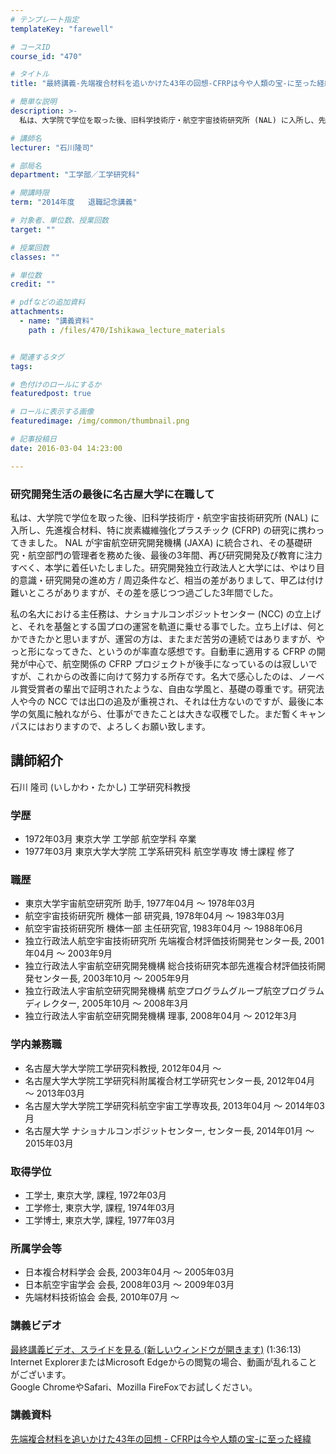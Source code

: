 ```yaml
---
# テンプレート指定
templateKey: "farewell"

# コースID
course_id: "470"

# タイトル
title: "最終講義-先端複合材料を追いかけた43年の回想-CFRPは今や人類の宝-に至った経緯"

# 簡単な説明
description: >-
  私は、大学院で学位を取った後、旧科学技術庁・航空宇宙技術研究所 (NAL) に入所し、先進複合材料、特に炭素繊維強化プラスチック (CFRP) の研究に携わってきました。 NAL が宇宙航空研究開...

# 講師名
lecturer: "石川隆司"

# 部局名
department: "工学部／工学研究科"

# 開講時限
term: "2014年度	退職記念講義"

# 対象者、単位数、授業回数
target: ""

# 授業回数
classes: ""

# 単位数
credit: ""

# pdfなどの追加資料
attachments: 
  - name: "講義資料" 
    path : /files/470/Ishikawa_lecture_materials


# 関連するタグ
tags:

# 色付けのロールにするか
featuredpost: true

# ロールに表示する画像
featuredimage: /img/common/thumbnail.png

# 記事投稿日
date: 2016-03-04 14:23:00

---
```

### 研究開発生活の最後に名古屋大学に在職して 

私は、大学院で学位を取った後、旧科学技術庁・航空宇宙技術研究所 (NAL) に入所し、先進複合材料、特に炭素繊維強化プラスチック (CFRP) の研究に携わってきました。 NAL が宇宙航空研究開発機構 (JAXA) に統合され、その基礎研究・航空部門の管理者を務めた後、最後の3年間、再び研究開発及び教育に注力すべく、本学に着任いたしました。研究開発独立行政法人と大学には、やはり目的意識・研究開発の進め方 / 周辺条件など、相当の差がありまして、甲乙は付け難いところがありますが、その差を感じつつ過ごした3年間でした。 

私の名大における主任務は、ナショナルコンポジットセンター (NCC) の立上げと、それを基盤とする国プロの運営を軌道に乗せる事でした。立ち上げは、何とかできたかと思いますが、運営の方は、またまだ苦労の連続ではありますが、やっと形になってきた、というのが率直な感想です。自動車に適用する CFRP の開発が中心で、航空関係の CFRP プロジェクトが後手になっているのは寂しいですが、これからの改善に向けて努力する所存です。名大で感心したのは、ノーベル賞受賞者の輩出で証明されたような、自由な学風と、基礎の尊重です。研究法人や今の NCC では出口の追及が重視され、それは仕方ないのですが、最後に本学の気風に触れながら、仕事ができたことは大きな収穫でした。まだ暫くキャンパスにはおりますので、よろしくお願い致します。
## 講師紹介

石川 隆司 (いしかわ・たかし) 工学研究科教授 

### 学歴

  * 1972年03月 東京大学 工学部 航空学科 卒業
  * 1977年03月 東京大学大学院 工学系研究科 航空学専攻 博士課程 修了

### 職歴

  * 東京大学宇宙航空研究所 助手, 1977年04月 ～ 1978年03月
  * 航空宇宙技術研究所 機体一部 研究員, 1978年04月 ～ 1983年03月
  * 航空宇宙技術研究所 機体一部 主任研究官, 1983年04月 ～ 1988年06月
  * 独立行政法人航空宇宙技術研究所 先端複合材評価技術開発センター長, 2001年04月 〜 2003年9月
  * 独立行政法人宇宙航空研究開発機構 総合技術研究本部先進複合材評価技術開発センター長, 2003年10月 〜 2005年9月
  * 独立行政法人宇宙航空研究開発機構 航空プログラムグループ航空プログラムディレクター, 2005年10月 〜 2008年3月
  * 独立行政法人宇宙航空研究開発機構 理事, 2008年04月 〜 2012年3月

### 学内兼務職

  * 名古屋大学大学院工学研究科教授, 2012年04月 〜
  * 名古屋大学大学院工学研究科附属複合材工学研究センター長, 2012年04月 〜 2013年03月
  * 名古屋大学大学院工学研究科航空宇宙工学専攻長, 2013年04月 〜 2014年03月
  * 名古屋大学 ナショナルコンポジットセンター, センター長, 2014年01月 〜 2015年03月

### 取得学位

  * 工学士, 東京大学, 課程, 1972年03月
  * 工学修士, 東京大学, 課程, 1974年03月
  * 工学博士, 東京大学, 課程, 1977年03月

### 所属学会等

  * 日本複合材料学会 会長, 2003年04月 ～ 2005年03月
  * 日本航空宇宙学会 会長, 2008年03月 ～ 2009年03月
  * 先端材料技術協会 会長, 2010年07月 ～
### 講義ビデオ

[最終講義ビデオ、スライドを見る (新しいウィンドウが開きます)](http://nuvideo.media.nagoya-u.ac.jp/embed/e070611411e48d4404faf7fda85dd7f482a756d2) (1:36:13)  
Internet ExplorerまたはMicrosoft Edgeからの閲覧の場合、動画が乱れることがございます。  
Google ChromeやSafari、Mozilla FireFoxでお試しください。 

### 講義資料


[先端複合材料を追いかけた43年の回想 - CFRPは今や人類の宝-に至った経緯](/files/470/Ishikawa_lecture_materials) 
